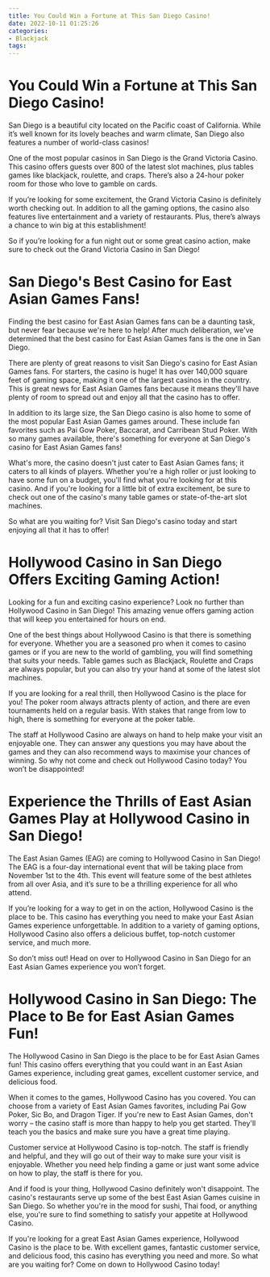 ```yaml
---
title: You Could Win a Fortune at This San Diego Casino!
date: 2022-10-11 01:25:26
categories:
- Blackjack
tags:
---
```



#  You Could Win a Fortune at This San Diego Casino!

San Diego is a beautiful city located on the Pacific coast of California. While it’s well known for its lovely beaches and warm climate, San Diego also features a number of world-class casinos!

One of the most popular casinos in San Diego is the Grand Victoria Casino. This casino offers guests over 800 of the latest slot machines, plus tables games like blackjack, roulette, and craps. There’s also a 24-hour poker room for those who love to gamble on cards.

If you’re looking for some excitement, the Grand Victoria Casino is definitely worth checking out. In addition to all the gaming options, the casino also features live entertainment and a variety of restaurants. Plus, there’s always a chance to win big at this establishment!

So if you’re looking for a fun night out or some great casino action, make sure to check out the Grand Victoria Casino in San Diego!

#  San Diego's Best Casino for East Asian Games Fans!

Finding the best casino for East Asian Games fans can be a daunting task, but never fear because we're here to help! After much deliberation, we've determined that the best casino for East Asian Games fans is the one in San Diego.

There are plenty of great reasons to visit San Diego's casino for East Asian Games fans. For starters, the casino is huge! It has over 140,000 square feet of gaming space, making it one of the largest casinos in the country. This is great news for East Asian Games fans because it means they'll have plenty of room to spread out and enjoy all that the casino has to offer.

In addition to its large size, the San Diego casino is also home to some of the most popular East Asian Games games around. These include fan favorites such as Pai Gow Poker, Baccarat, and Carribean Stud Poker. With so many games available, there's something for everyone at San Diego's casino for East Asian Games fans!

What's more, the casino doesn't just cater to East Asian Games fans; it caters to all kinds of players. Whether you're a high roller or just looking to have some fun on a budget, you'll find what you're looking for at this casino. And if you're looking for a little bit of extra excitement, be sure to check out one of the casino's many table games or state-of-the-art slot machines.

So what are you waiting for? Visit San Diego's casino today and start enjoying all that it has to offer!

#  Hollywood Casino in San Diego Offers Exciting Gaming Action!

Looking for a fun and exciting casino experience? Look no further than Hollywood Casino in San Diego! This amazing venue offers gaming action that will keep you entertained for hours on end.

One of the best things about Hollywood Casino is that there is something for everyone. Whether you are a seasoned pro when it comes to casino games or if you are new to the world of gambling, you will find something that suits your needs. Table games such as Blackjack, Roulette and Craps are always popular, but you can also try your hand at some of the latest slot machines.

If you are looking for a real thrill, then Hollywood Casino is the place for you! The poker room always attracts plenty of action, and there are even tournaments held on a regular basis. With stakes that range from low to high, there is something for everyone at the poker table.

The staff at Hollywood Casino are always on hand to help make your visit an enjoyable one. They can answer any questions you may have about the games and they can also recommend ways to maximise your chances of winning. So why not come and check out Hollywood Casino today? You won’t be disappointed!

#  Experience the Thrills of East Asian Games Play at Hollywood Casino in San Diego!

The East Asian Games (EAG) are coming to Hollywood Casino in San Diego! The EAG is a four-day international event that will be taking place from November 1st to the 4th. This event will feature some of the best athletes from all over Asia, and it’s sure to be a thrilling experience for all who attend.

If you’re looking for a way to get in on the action, Hollywood Casino is the place to be. This casino has everything you need to make your East Asian Games experience unforgettable. In addition to a variety of gaming options, Hollywood Casino also offers a delicious buffet, top-notch customer service, and much more.

So don’t miss out! Head on over to Hollywood Casino in San Diego for an East Asian Games experience you won’t forget.

#  Hollywood Casino in San Diego: The Place to Be for East Asian Games Fun!

The Hollywood Casino in San Diego is the place to be for East Asian Games fun! This casino offers everything that you could want in an East Asian Games experience, including great games, excellent customer service, and delicious food.

When it comes to the games, Hollywood Casino has you covered. You can choose from a variety of East Asian Games favorites, including Pai Gow Poker, Sic Bo, and Dragon Tiger. If you're new to East Asian Games, don't worry – the casino staff is more than happy to help you get started. They'll teach you the basics and make sure you have a great time playing.

Customer service at Hollywood Casino is top-notch. The staff is friendly and helpful, and they will go out of their way to make sure your visit is enjoyable. Whether you need help finding a game or just want some advice on how to play, the staff is there for you.

And if food is your thing, Hollywood Casino definitely won't disappoint. The casino's restaurants serve up some of the best East Asian Games cuisine in San Diego. So whether you're in the mood for sushi, Thai food, or anything else, you're sure to find something to satisfy your appetite at Hollywood Casino.

If you're looking for a great East Asian Games experience, Hollywood Casino is the place to be. With excellent games, fantastic customer service, and delicious food, this casino has everything you need and more. So what are you waiting for? Come on down to Hollywood Casino today!